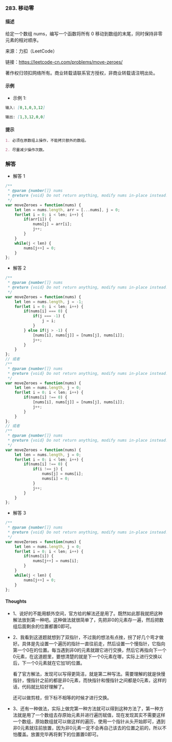 ### 283. 移动零

#### 描述

给定一个数组 nums，编写一个函数将所有 0 移动到数组的末尾，同时保持非零元素的相对顺序。

来源：力扣（LeetCode）

链接：https://leetcode-cn.com/problems/move-zeroes/

著作权归领扣网络所有。商业转载请联系官方授权，非商业转载请注明出处。

#### 示例

+ 示例 1:
```md
输入: [0,1,0,3,12]

输出: [1,3,12,0,0]
```


#### 提示
```md
1. 必须在原数组上操作，不能拷贝额外的数组。

2. 尽量减少操作次数。
```

### 解答

+ 解答 1
```js
/**
 * @param {number[]} nums
 * @return {void} Do not return anything, modify nums in-place instead.
 */
var moveZeroes = function(nums) {
    let len = nums.length, arr = [...nums], j = 0;
    for(let i = 0; i < len; i++) {
        if(arr[i]) {
            nums[j] = arr[i];
            j++;
        }
    }
    while(j < len) {
        nums[j++] = 0;
    }
};
```

+ 解答 2
```js
/**
 * @param {number[]} nums
 * @return {void} Do not return anything, modify nums in-place instead.
 */
var moveZeroes = function(nums) {
    let len = nums.length, j = -1;
    for(let i = 0; i < len; i++) {
        if(nums[i] === 0) {
            if(j === -1) {
                j = i;
            }
        } else if(j > -1) {
            [nums[i], nums[j]] = [nums[j], nums[i]];
            j++;
        }
    }
};
// 或者
/**
 * @param {number[]} nums
 * @return {void} Do not return anything, modify nums in-place instead.
 */
var moveZeroes = function(nums) {
    let len = nums.length, j = 0;
    for(let i = 0; i < len; i++) {
        if(nums[i] !== 0) {
            [nums[i], nums[j]] = [nums[j], nums[i]];
            j++;
        }
    }
};
// 或者
/**
 * @param {number[]} nums
 * @return {void} Do not return anything, modify nums in-place instead.
 */
var moveZeroes = function(nums) {
    let len = nums.length, j = 0;
    for(let i = 0; i < len; i++) {
        if(nums[i] !== 0) {
            if(i !== j) {
                nums[j] = nums[i];
                nums[i] = 0;
            }
            j++;
        }
    }
};
```

+ 解答 3
```js
/**
 * @param {number[]} nums
 * @return {void} Do not return anything, modify nums in-place instead.
 */
var moveZeroes = function(nums) {
    let len = nums.length, j = 0;
    for(let i = 0; i < len; i++) {
        if(nums[i]) {
            nums[j++] = nums[i];
        }
    }
    while(j < len) {
        nums[j++] = 0;
    }
};
```

#### Thoughts

+ 1、说好的不能用额外空间，官方给的解法还是用了。既然如此那我就把这种解法放到第一种吧。这种做法就很简单了，先把非0的元素存一遍，然后把数组后面剩余的位置都置0即可。

+ 2、我看到这道题就想到了双指针，不过我的想法有点挫，拐了好几个弯才做好。具体是先设置一个遍历的指针一直往前走，然后设置一个慢指针，它指向第一个0在的位置。每当遇到非0的元素就跟它进行交换，然后它再指向下一个0元素，在这道题里，要想清楚的就是下一个0元素在哪，实际上进行交换以后，下一个0元素就在它加1的位置。
  
  看了官方解法，发现可以写得更简洁，就是第二种写法。需要理解的就是快慢指针，慢指针之前的都是非0元素，而快指针和慢指针之间都是0元素，这样的话，代码就比较好理解了。

  还可以做剪枝，但下标不相等的时候才进行交换。

+ 3、还有一种做法，实际上做完第一种方法就可以得到这种方法了，第一种方法就是用了一个数组去存原始元素并进行遍历赋值，现在发现其实不需要这样一个数组，原始数组就可以做这样的遍历，使用一个指针从头开始即可，遇到非0元素就往前放置，因为非0元素一定不会再自己该去的位置之前的，所以不怕覆盖。放置完毕再将剩下的位置置0即可。